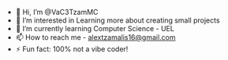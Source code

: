 - 👋 Hi, I’m @VaC3TzamMC
- 👀 I’m interested in Learning more about creating small projects
- 🌱 I’m currently learning Computer Science - UEL
- 📫 How to reach me - alextzamalis16@gmail.com
- ⚡ Fun fact: 100% not a vibe coder!

